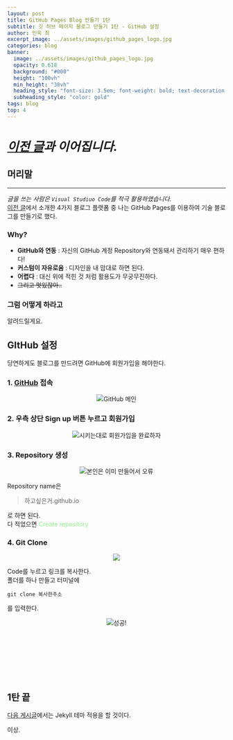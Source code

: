 ```yaml
---
layout: post
title: GitHub Pages Blog 만들기 1탄
subtitle: 깃 허브 페이지 블로그 만들기 1탄 - GitHub 설정
author: 민욱 최 
excerpt_image: ../assets/images/github_pages_logo.jpg
categories: blog
banner:
  image: ../assets/images/github_pages_logo.jpg
  opacity: 0.618
  background: "#000"
  height: "100vh"
  min_height: "38vh"
  heading_style: "font-size: 3.5em; font-weight: bold; text-decoration: underline"
  subheading_style: "color: gold"
tags: blog
top: 4
---
```

      
 

# *[이전 글](https://choimu4.github.io/blog/2024/01/09/%EA%B0%9C%EB%B0%9C%EC%9E%90-%EB%B8%94%EB%A1%9C%EA%B7%B8-%EC%96%B4%EB%96%A4-%ED%94%8C%EB%9E%AB%ED%8F%BC%EC%9D%B4-%EC%A2%8B%EC%9D%84%EA%B9%8C.html)과 이어집니다.*
 
 
  



## 머리말  
---  
*글을 쓰는 사람은 `Visual Studiuo Code`를 적극 활용하였습니다.*  
[이전 글](https://choimu4.github.io/blog/2024/01/09/%EA%B0%9C%EB%B0%9C%EC%9E%90-%EB%B8%94%EB%A1%9C%EA%B7%B8-%EC%96%B4%EB%96%A4-%ED%94%8C%EB%9E%AB%ED%8F%BC%EC%9D%B4-%EC%A2%8B%EC%9D%84%EA%B9%8C.html)에서 소개한 4가지 블로그 플랫폼 중 나는 GitHub Pages를 이용하여 기술 블로그를 만들기로 했다.  

### Why?

  * **GitHub와 연동** : 자신의 GitHub 계정 Repository와 연동돼서 관리하기 매우 편하다!
  * **커스텀이 자유로움** : 디자인을 내 맘대로 하면 된다.
  * **어렵다** : 대신 위에 적힌 것 처럼 활용도가 무궁무진하다.  
  * ~~그리고 멋있잖아..~~

### 그럼 어떻게 하라고
  알려드릴게요.
  
## GItHub 설정

당연하게도 블로그를 만드려면 GitHub에 회원가입을 해야한다.

### 1. [GitHub](https://github.com) 접속
<p align=center><img src = "https://github.com/choimu4/choimu4.github.io/assets/155925706/b5d1e44a-38b3-47ab-8652-6cbbf440a469">GitHub 메인</p>

### 2. 우측 상단 Sign up 버튼 누르고 회원가입
<p align=center><img src = "https://github.com/choimu4/choimu4.github.io/assets/155925706/a6f10e55-0d60-4562-94f1-3a9a27d08e1d">시키는대로 회원가입을 완료하자</p>

### 3. Repository 생성 
<p align=center><img src = "https://github.com/choimu4/choimu4.github.io/assets/155925706/f417cc92-a7f9-43de-9294-d01c82f5f479">본인은 이미 만들어서 오류</p>

Repository name은 
> 하고싶은거.github.io  

로 하면 된다.   
다 적었으면   <span style="color:lightgreen"> Create repository </span>

### 4. Git Clone
<p align=center><img src = "https://github.com/choimu4/choimu4.github.io/assets/155925706/d5e68692-25e2-4f7b-9544-6d62a1f45c26"></p>
Code를 누르고 링크를 복사한다.  
 <br>
폴더를 하나 만들고 터미널에 

```console
git clone 복사한주소
```
를 입력한다.

<p align=center><img src = "https://github.com/choimu4/choimu4.github.io/assets/155925706/5e1e7cbd-4258-4cea-b5bb-26bd7979cfb2">성공!</p>
 <br>

<br>
<br>
<br>
<br>
<br>

## 1탄 끝

[다음 게시글](https://choimu4.github.io/blog/2024/01/10/%EA%B9%83-%ED%97%88%EB%B8%8C-%EB%B8%94%EB%A1%9C%EA%B7%B8-%EB%A7%8C%EB%93%A4%EA%B8%B02.html)에서는 Jekyll 테마 적용을 할 것이다.

이상.